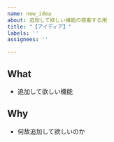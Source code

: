 ```yaml
---
name: new_idea
about: 追加して欲しい機能の提案する用
title: "【アイディア】"
labels: ''
assignees: ''

---
```


## What
* 追加して欲しい機能

## Why
* 何故追加して欲しいのか
